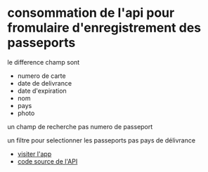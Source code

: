 # consommation de l'api pour fromulaire d'enregistrement des passeports

 le difference champ sont

-  numero de carte
-  date de delivrance
-  date d'expiration
-  nom
-  pays
-  photo

 un champ de recherche pas numero de passeport

 un filtre pour selectionner les passeports pas pays de délivrance

 - [visiter l'app](https://loic.zayado.net/)
 - [code source de l'API](https://github.com/takamdev/API--passport)
